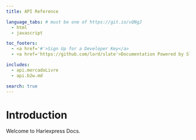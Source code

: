 ```yaml
---
title: API Reference

language_tabs: # must be one of https://git.io/vQNgJ
  - html
  - javascript

toc_footers:
  - <a href='#'>Sign Up for a Developer Key</a>
  - <a href='https://github.com/lord/slate'>Documentation Powered by Slate</a>

includes:
  - api.mercadoLivre
  - api.b2w.md

search: true
---
```


# Introduction

Welcome to Hariexpress Docs.